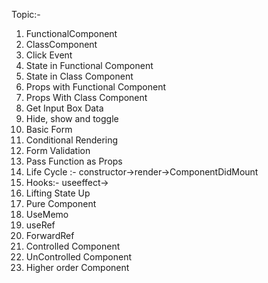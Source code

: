 Topic:-

1. FunctionalComponent
2. ClassComponent
3. Click Event
4. State in Functional Component
5. State in Class Component
6. Props with Functional Component
7. Props With Class Component
8. Get Input Box Data
9. Hide, show and toggle
10. Basic Form
11. Conditional Rendering
12. Form Validation
13. Pass Function as Props
14. Life Cycle :- constructor->render->ComponentDidMount
15. Hooks:- useeffect->
16. Lifting State Up
17. Pure Component
18. UseMemo
19. useRef
20. ForwardRef
21. Controlled Component
22. UnControlled Component
23. Higher order Component


